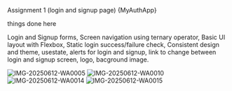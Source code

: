  Assignment 1 (login and signup page)
{MyAuthApp}


things done here

Login and Signup forms,
Screen navigation using ternary operator,
Basic UI layout with Flexbox,
Static login success/failure check,
Consistent design and theme,
usestate,
alerts for login and signup, 
link to change between login and signup screen,
logo,
bacground image.


![IMG-20250612-WA0005](https://github.com/user-attachments/assets/4ee07f2d-65a7-4f00-9aad-a769c474b1db)
![IMG-20250612-WA0010](https://github.com/user-attachments/assets/5f8486ef-13ec-446d-b464-11c002e51abb)
![IMG-20250612-WA0014](https://github.com/user-attachments/assets/e37056dc-23de-4098-87b0-801500b088b8)
![IMG-20250612-WA0015](https://github.com/user-attachments/assets/e2b2e681-76b5-4116-b64d-5b7f0a34c91c)

